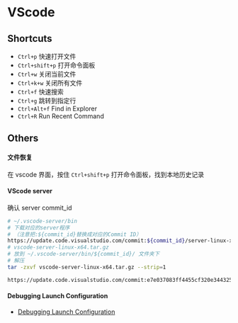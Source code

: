 # VScode

## Shortcuts

- `Ctrl+p` 快速打开文件
- `Ctrl+shift+p` 打开命令面板
- `Ctrl+w` 关闭当前文件
- `Ctrl+k+w` 关闭所有文件
- `Ctrl+f` 快速搜索
- `Ctrl+g` 跳转到指定行
- `Ctrl+Alt+f` Find in Explorer
- `Ctrl+R` Run Recent Command

## Others

#### 文件恢复

在 vscode 界面，按住 `Ctrl+shift+p` 打开命令面板，找到本地历史记录

#### VScode server

确认 server commit_id

```bash
# ~/.vscode-server/bin
# 下载对应的server程序
# （注意把:${commit_id}替换成对应的Commit ID）
https://update.code.visualstudio.com/commit:${commit_id}/server-linux-x64/stable
# vscode-server-linux-x64.tar.gz
# 放到 ~/.vscode-server/bin/${commit_id}/ 文件夹下
# 解压
tar -zxvf vscode-server-linux-x64.tar.gz --strip=1

https://update.code.visualstudio.com/commit:e7e037083ff4455cf320e344325dacb480062c3c/server-linux-x64/stable

```
#### Debugging Launch Configuration

- [Debugging Launch Configuration](https://code.visualstudio.com/docs/editor/debugging#_launch-configurations)